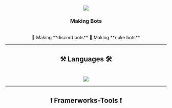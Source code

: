 <h1 align="center">
  <img src="https://readme-typing-svg.herokuapp.com/?font=Righteous&size=35&center=true&vCenter=true&width=500&height=70&duration=4000&lines=I'm+Batman+🦇;" />
</h1>

<h3 align="center">Making Bots</h3>

<br/>

<div align="center">
  🔨 Making **discord bots**
  🔨 Making **nuke bots**
</div>

<hr/>

<h2 align="center">⚒ Languages 🛠</h2>
<br/>
<div align="center">
  <img src="https://skillicons.dev/icons?i=html,css,python,javascript,typescript" />
  <hr>
  <h2 align="center">❗ Framerworks-Tools ❗</h2>
  <img src="https://skillicons.dev/icons?i=nodejs,github,vscode,git> /><br>
</div>
